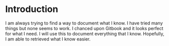 # Introduction

I am always trying to find a way to document what I know. I have tried many things but none seems to work. I chanced upon Gitbook and it looks perfect for what I need. I will use this to document everything that I know. Hopefully, I am able to retrieved what I know easier. 

